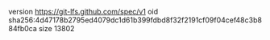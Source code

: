 version https://git-lfs.github.com/spec/v1
oid sha256:4d47178b2795ed4079dc1d61b399fdbd8f32f2191cf09f04cef48c3b884fb0ca
size 13802
